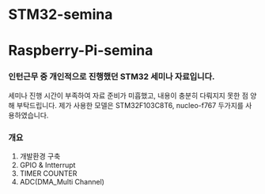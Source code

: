 # STM32-semina
# Raspberry-Pi-semina
### 인턴근무 중 개인적으로 진행했던 STM32 세미나 자료입니다.
세미나 진행 시간이 부족하여 자료 준비가 미흡했고, 내용이 충분히 다뤄지지 못한 점 양해 부탁드립니다.
제가 사용한 모델은 STM32F103C8T6, nucleo-f767 두가지를 사용하였습니다.
### 개요
1. 개발환경 구축
2. GPIO & Intterrupt
3. TIMER COUNTER
4. ADC(DMA_Multi Channel)

